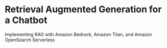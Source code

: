 # Retrieval Augmented Generation for a Chatbot
Implementing RAG with Amazon Bedrock, Amazon Titan, and Amazon OpenSearch Serverless
